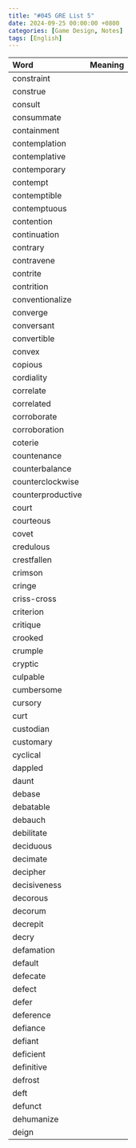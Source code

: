 ```yaml
---
title: "#045 GRE List 5"
date: 2024-09-25 00:00:00 +0800
categories: [Game Design, Notes]
tags: [English]
---
```


|Word|Meaning|
|:---|:---|
|constraint||
|construe||
|consult||
|consummate||
|containment||
|contemplation||
|contemplative||
|contemporary||
|contempt||
|contemptible||
|contemptuous||
|contention||
|continuation||
|contrary||
|contravene||
|contrite||
|contrition||
|conventionalize||
|converge||
|conversant||
|convertible||
|convex||
|copious||
|cordiality||
|correlate||
|correlated||
|corroborate||
|corroboration||
|coterie||
|countenance||
|counterbalance||
|counterclockwise||
|counterproductive||
|court||
|courteous||
|covet||
|credulous||
|crestfallen||
|crimson||
|cringe||
|criss-cross||
|criterion||
|critique||
|crooked||
|crumple||
|cryptic||
|culpable||
|cumbersome||
|cursory||
|curt||
|custodian||
|customary||
|cyclical||
|dappled||
|daunt||
|debase||
|debatable||
|debauch||
|debilitate||
|deciduous||
|decimate||
|decipher||
|decisiveness||
|decorous||
|decorum||
|decrepit||
|decry||
|defamation||
|default||
|defecate||
|defect||
|defer||
|deference||
|defiance||
|defiant||
|deficient||
|definitive||
|defrost||
|deft||
|defunct||
|dehumanize||
|deign||
